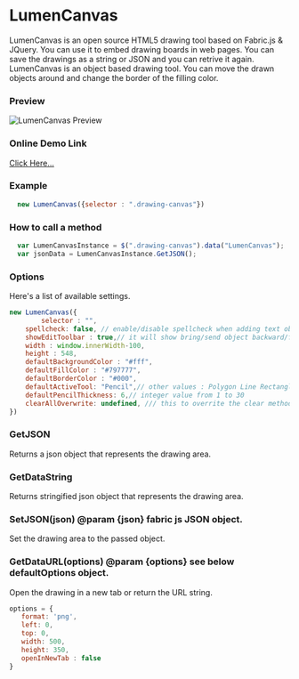 # LumenCanvas
LumenCanvas is an open source HTML5 drawing tool based on Fabric.js & JQuery. You can use it to embed drawing boards in web pages. You can save the drawings as a string or JSON and you can retrive it again. LumenCanvas is an object based drawing tool. You can move the drawn objects around and change the border of the filling color.

### Preview
![LumenCanvas Preview](http://lumencanvas.com/img/lumincanvas_preview.png)


### Online Demo Link
[Click Here...](http://lumencanvas.com/)


### Example
```js
  new LumenCanvas({selector : ".drawing-canvas"})
```

### How to call a method
```js
  var LumenCanvasInstance = $(".drawing-canvas").data("LumenCanvas");
  var jsonData = LumenCanvasInstance.GetJSON();
```

### Options
Here's a list of available settings.
```js
new LumenCanvas({
    	selector : "",
	spellcheck: false, // enable/disable spellcheck when adding text object
	showEditToolbar : true,// it will show bring/send object backward/forward
	width : window.innerWidth-100,
	height : 548,
	defaultBackgroundColor : "#fff",
	defaultFillColor : "#797777",
	defaultBorderColor : "#000",
	defaultActiveTool: "Pencil",// other values : Polygon Line Rectangle Ellipse Text Pan
	defaultPencilThickness: 6,// integer value from 1 to 30
	clearAllOverwrite: undefined, /// this to overrite the clear method with a custom message.
})
```

### GetJSON
 Returns a json object that represents the drawing area.
 
### GetDataString
 Returns stringified json object that represents the drawing area.
 
 ### SetJSON(json) @param {json} fabric js JSON object.
 Set the drawing area to the passed object.

 ### GetDataURL(options) @param {options} see below defaultOptions object.
 Open the drawing in a new tab or return the URL string.
 ```js
 options = {
	format: 'png',
	left: 0,
	top: 0,
	width: 500,
	height: 350,
	openInNewTab : false
}
```
 
 

